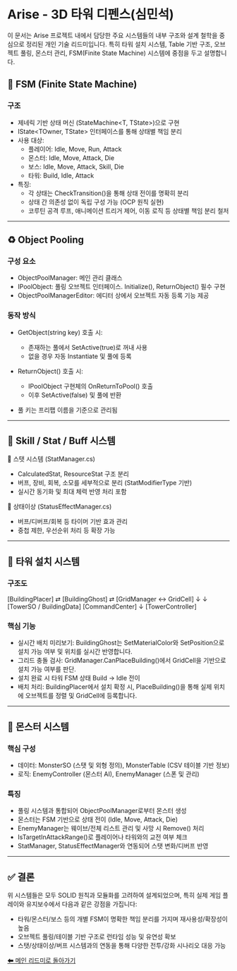# Arise - 3D 타워 디펜스(심민석)

이 문서는 Arise 프로젝트 내에서 담당한 주요 시스템들의 내부 구조와 설계 철학을 중심으로 정리된 개인 기술 리드미입니다. 특히 타워 설치 시스템, Table 기반 구조, 오브젝트 풀링, 몬스터 관리, FSM(Finite State Machine) 시스템에 중점을 두고 설명합니다.

## 🧠 FSM (Finite State Machine)

### 구조
- 제네릭 기반 상태 머신 (StateMachine<T, TState>)으로 구현
- IState<TOwner, TState> 인터페이스를 통해 상태별 책임 분리
- 사용 대상:
  - 플레이어: Idle, Move, Run, Attack
  - 몬스터: Idle, Move, Attack, Die
  - 보스: Idle, Move, Attack, Skill, Die
  - 타워: Build, Idle, Attack
- 특징:
  - 각 상태는 CheckTransition()을 통해 상태 전이를 명확히 분리
  - 상태 간 의존성 없이 독립 구성 가능 (OCP 원칙 실현)
  - 코루틴 공격 루프, 애니메이션 트리거 제어, 이동 로직 등 상태별 책임 분리 철저

---

## ♻️ Object Pooling
### 구성 요소
- ObjectPoolManager: 메인 관리 클래스
- IPoolObject: 풀링 오브젝트 인터페이스. Initialize(), ReturnObject() 필수 구현
- ObjectPoolManagerEditor: 에디터 상에서 오브젝트 자동 등록 기능 제공

### 동작 방식
- GetObject(string key) 호출 시:
  - 존재하는 풀에서 SetActive(true)로 꺼내 사용
  - 없을 경우 자동 Instantiate 및 풀에 등록
- ReturnObject() 호출 시:
  - IPoolObject 구현체의 OnReturnToPool() 호출
  - 이후 SetActive(false) 및 풀에 반환

- 풀 키는 프리팹 이름을 기준으로 관리됨
---

## 🧬 Skill / Stat / Buff 시스템
🔹 스탯 시스템 (StatManager.cs)
- CalculatedStat, ResourceStat 구조 분리
- 버프, 장비, 회복, 소모를 세부적으로 분리 (StatModifierType 기반)
- 실시간 동기화 및 최대 체력 반영 처리 포함

🔹 상태이상 (StatusEffectManager.cs)
- 버프/디버프/회복 등 타이머 기반 효과 관리
- 중첩 제한, 우선순위 처리 등 확장 가능

---

## 🏰 타워 설치 시스템

### 구조도
[BuildingPlacer] ⇄ [BuildingGhost] ⇄ [GridManager ↔ GridCell]
         ↓                         ↓
[TowerSO / BuildingData]     [CommandCenter]
         ↓
[TowerController]

### 핵심 기능
- 실시간 배치 미리보기: BuildingGhost는 SetMaterialColor와 SetPosition으로 설치 가능 여부 및 위치를 실시간 반영합니다.
- 그리드 충돌 검사: GridManager.CanPlaceBuilding()에서 GridCell을 기반으로 설치 가능 여부를 판단.
- 설치 완료 시 타워 FSM 상태 Build -> Idle 전이
- 배치 처리: BuildingPlacer에서 설치 확정 시, PlaceBuilding()을 통해 실제 위치에 오브젝트를 정렬 및 GridCell에 등록합니다.

---
## 👹 몬스터 시스템
### 핵심 구성
- 데이터: MonsterSO (스탯 및 외형 정의), MonsterTable (CSV 테이블 기반 정보)
- 로직: EnemyController (몬스터 AI), EnemyManager (스폰 및 관리)
### 특징
- 풀링 시스템과 통합되어 ObjectPoolManager로부터 몬스터 생성
- 몬스터는 FSM 기반으로 상태 전이 (Idle, Move, Attack, Die)
- EnemyManager는 웨이브/전체 리스트 관리 및 사망 시 Remove() 처리
- IsTargetInAttackRange()로 플레이어나 타워와의 교전 여부 체크
- StatManager, StatusEffectManager와 연동되어 스탯 변화/디버프 반영

---
## ✅ 결론
위 시스템들은 모두 SOLID 원칙과 모듈화를 고려하여 설계되었으며, 특히 실제 게임 플레이와 유지보수에서 다음과 같은 강점을 가집니다:
- 타워/몬스터/보스 등의 개별 FSM이 명확한 책임 분리를 가지며 재사용성/확장성이 높음
- 오브젝트 풀링/테이블 기반 구조로 런타임 성능 및 유연성 확보
- 스탯/상태이상/버프 시스템과의 연동을 통해 다양한 전투/강화 시나리오 대응 가능

[⬅ 메인 리드미로 돌아가기](../README.md)
